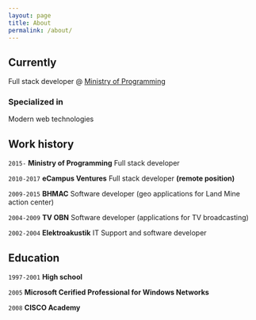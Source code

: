 ```yaml
---
layout: page
title: About
permalink: /about/
---
```


## Currently

Full stack developer @ [Ministry of Programming](https://www.mop.ba)

### Specialized in

Modern web technologies

## Work history

`2015-`
**Ministry of Programming**
Full stack developer

`2010-2017`
**eCampus Ventures**
Full stack developer **(remote position)**

`2009-2015`
**BHMAC**
Software developer (geo applications for Land Mine action center)

`2004-2009`
**TV OBN**
Software developer (applications for TV broadcasting)

`2002-2004`
**Elektroakustik**
IT Support and software developer

## Education

`1997-2001`
**High school**

`2005`
**Microsoft Cerified Professional for Windows Networks**

`2008`
**CISCO Academy**
